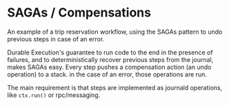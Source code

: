 # SAGAs / Compensations

An example of a trip reservation workflow, using the SAGAs pattern to
undo previous steps in case of an error.

Durable Execution's guarantee to run code to the end in the presence
of failures, and to deterministically recover previous steps from the
journal, makes SAGAs easy.
Every step pushes a compensation action (an undo operation) to a stack.
in the case of an error, those operations are run.

The main requirement is that steps are implemented as journald
operations, like `ctx.run()` or rpc/messaging.
